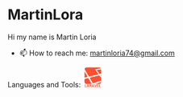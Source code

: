# MartinLora
Hi my name is Martin Loria
- 📫 How to reach me: martinloria74@gmail.com

Languages and Tools:
<img src="https://github.com/devicons/devicon/blob/master/icons/laravel/laravel-plain-wordmark.svg" title="Laravel" alt="Laravel" width="40" height="40"/>&nbsp;

